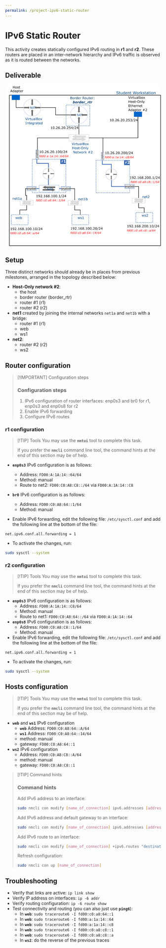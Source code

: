 ```yaml
---
permalink: /project-ipv6-static-router
---
```


# IPv6 Static Router

This activity creates statically configured IPv6 routing in __r1__ and __r2__. These routers are placed in an inter-network hierarchy and IPv6 traffic is observed as it is routed between the networks.

## Deliverable

![image](../img/project/static_router_ipv6.png)

## Setup

Three distinct networks should already be in places from previous milestones, arranged in the topology described below:

- __Host-Only network #2__:
  - the host
  - border router (border_rtr)
  - router #1 (r1)
  - router #2 (r2)
- __net1__ created by joining the internal networks `net1a` and `net1b` with a bridge:
  - router #1 (r1)
  - web
  - ws1
- __net2__:
  - router #2 (r2)
  - ws2

## Router configuration

> [!IMPORTANT] Configuration steps
>
> ### Configuration steps
> 
> 1. IPv6 configuration of router interfaces: enp0s3 and br0 for r1, enp0s3 and enp0s8 for r2
> 2. Enable IPv6 forwarding
> 3. Configure IPv6 routes

### r1 configuration

> [!TIP] Tools
> You may use the **`nmtui`** tool to complete this task.
>
>If you prefer the **`nmcli`** command line tool, the command hints at the end of this section may be of help.

- **`enp0s3`** IPv6 configuration is as follows:
  - Address: `FD00:A:1A:14::64/64`
  - Method: manual
  - Route to net2: `FD00:C0:A8:C8::/64` via `FD00:A:1A:14::C8`

- **`br0`** IPv6 configuration is as follows:
  - Address: `FD00:C0:A8:64::1/64`
  - Method: manual

- Enable IPv6 forwarding, edit the following file: `/etc/sysctl.conf` and add the following line at the bottom of the file:

```text
net.ipv6.conf.all.forwarding = 1
```

- To activate the changes, run:

```bash
sudo sysctl --system
```

### r2 configuration

> [!TIP] Tools
> You may use the **`nmtui`** tool to complete this task.
>
>If you prefer the **`nmcli`** command line tool, the command hints at the end of this section may be of help.

- **`enp0s3`** IPv6 configuration is as follows:
  - Address: `FD00:A:1A:14::C8/64`
  - Method: manual
  - Route to net1: `FD00:C0:A8:64::/64` via `FD00:A:1A:14::64`
- **`enp0s8`** IPv6 configuration is as follows:
  - Address: `FD00:C0:A8:C8::1/64`
  - Method: manual
- Enable IPv6 forwarding, edit the following file: `/etc/sysctl.conf` and add the following line at the bottom of the file:

```text
net.ipv6.conf.all.forwarding = 1
```

- To activate the changes, run:

```bash
sudo sysctl --system
```

## Hosts configuration

> [!TIP] Tools
> You may use the **`nmtui`** tool to complete this task.
>
>If you prefer the **`nmcli`** command line tool, the command hints at the end of this section may be of help.

- **`web`** and **`ws1`** IPv6 configuration
  - **`web`** Address: `FD00:C0:A8:64::A/64`
  - **`ws1`** Address: `FD00:C0:A8:64::14/64`
  - method: manual
  - gateway: `FD00:C0:A8:64::1`
- **`ws2`** IPv6 configuration
  - Address: `FD00:C0:A8:C8::A/64`
  - method: manual
  - gateway: `FD00:C0:A8:C8::1`


> [!TIP] Command hints
> 
> ### Command hints
>
> Add IPv6 address to an interface:
>
> ```bash 
> sudo nmcli con modify [name_of_connection] ipv6.addresses [address]/[cidr] ipv6.method manual
> ```
>
> Add IPv6 address and default gateway to an interface:
>
> ```bash
> sudo nmcli con modify [name_of_connection] ipv6.addresses [address]/[cidr] ipv6.method manual ipv6.gateway default_gateway_addr
> ```
>
> Add IPv6 route to an interface:
>
> ```bash 
> sudo nmcli con modify [name_of_connection] +ipv6.routes "destination_netID next_hop"
> ```
>
> Refresh configuration:
>
> ```bash
> sudo nmcli con up [name_of_connection]
> ```

## Troubleshooting

- Verify that links are active: `ip link show`
- Verify IP address on interfaces: `ip -6 addr`
- Verify routing configuration: `ip -6 route show`
- Test connectivity and routing (you can also just use **`ping6`**):
  - In **`web`**: `sudo traceroute6 -I fd00:c0:a8:64::1`
  - In **`web`**: `sudo traceroute6 -I fd00:a:1a:14::64`
  - In **`web`**: `sudo traceroute6 -I fd00:a:1a:14::c8`
  - In **`web`**: `sudo traceroute6 -I fd00:c0:a8:c8::1`
  - In **`web`**: `sudo traceroute6 -I fd00:c0:a8:c8::a`
  - In **`ws2`**: do the reverse of the previous traces

